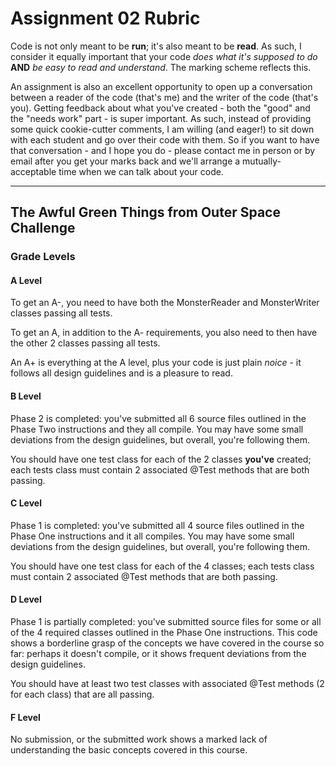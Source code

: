 # Assignment 02 Rubric

Code is not only meant to be **run**; it's also meant to be **read**. As such, I consider it equally important that your code _does what it's supposed to do_ **AND** _be easy to read and understand_. The marking scheme reflects this.

An assignment is also an excellent opportunity to open up a conversation between a reader of the code (that's me) and the writer of the code (that's you). Getting feedback about what you've created - both the "good" and the "needs work" part - is super important. As such, instead of providing some quick cookie-cutter comments, I am willing (and eager!) to sit down with each student and go over their code with them. So if you want to have that conversation - and I hope you do - please contact me in person or by email after you get your marks back and we'll arrange a mutually-acceptable time when we can talk about your code.

---

## The Awful Green Things from Outer Space Challenge

### Grade Levels

#### A Level

To get an A-, you need to have both the MonsterReader and MonsterWriter classes passing all tests.

To get an A, in addition to the A- requirements, you also need to then have the other 2 classes passing all tests.

An A+ is everything at the A level, plus your code is just plain _noice_ - it follows all design guidelines and is a pleasure to read.

#### B Level

Phase 2 is completed: you've submitted all 6 source files outlined in the Phase Two instructions and they all compile. You may have some small deviations from the design guidelines, but overall, you're following them.

You should have one test class for each of the 2 classes **you've** created; each tests class must contain 2 associated @Test methods that are both passing.

#### C Level

Phase 1 is completed: you've submitted all 4 source files outlined in the Phase One instructions and it all compiles. You may have some small deviations from the design guidelines, but overall, you're following them.

You should have one test class for each of the 4 classes; each tests class must contain 2 associated @Test methods that are both passing.

#### D Level

Phase 1 is partially completed: you've submitted source files for some or all of the 4 required classes outlined in the Phase One instructions. This code shows a borderline grasp of the concepts we have covered in the course so far: perhaps it doesn't compile, or it shows frequent deviations from the design guidelines.

You should have at least two test classes with associated @Test methods (2 for each class) that are all passing.

#### F Level

No submission, or the submitted work shows a marked lack of understanding the basic concepts covered in this course.
